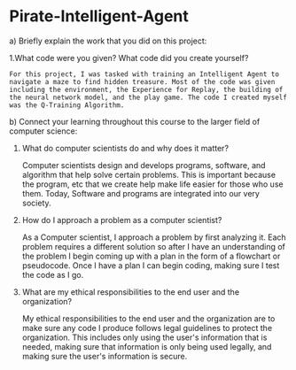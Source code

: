 # Pirate-Intelligent-Agent

a) Briefly explain the work that you did on this project: 

1.What code were you given? What code did you create yourself?

    For this project, I was tasked with training an Intelligent Agent to navigate a maze to find hidden treasure. Most of the code was given including the environment, the Experience for Replay, the building of the neural network model, and the play game. The code I created myself was the Q-Training Algorithm.

b) Connect your learning throughout this course to the larger field of computer science:
  1. What do computer scientists do and why does it matter?
 
      Computer scientists design and develops programs, software, and algorithm that help solve certain problems. This is important because the program, etc that we create help make life easier for those who use them. Today, Software and programs are integrated into our very society.
  
  2. How do I approach a problem as a computer scientist?
  
       As a Computer scientist, I approach a problem by first analyzing it. Each problem requires a different solution so after I have an understanding of the problem I begin coming up with a plan in the form of a flowchart or pseudocode. Once I have a plan I can begin coding, making sure I test the code as I go.
  
  3. What are my ethical responsibilities to the end user and the organization?
  
      My ethical responsibilities to the end user and the organization are to make sure any code I produce follows legal guidelines to protect the organization. This includes only using the user's information that is needed, making sure that information is only being used legally, and making sure the user's information is secure.
